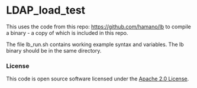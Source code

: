 
# LDAP_load_test

This uses the code from this repo: https://github.com/hamano/lb to compile a binary - a copy of which is included in this repo. 

The file lb_run.sh contains working example syntax and variables. The lb binary should be in the same directory. 


### License

This code is open source software licensed under the [Apache 2.0 License]("http://www.apache.org/licenses/LICENSE-2.0.html").
